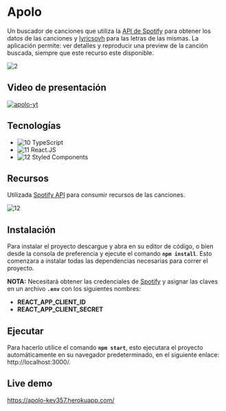 # Apolo
Un buscador de canciones que utiliza la [API de Spotify](https://developer.spotify.com/documentation/web-api/) para obtener los datos de las canciones y [lyricsovh](https://lyricsovh.docs.apiary.io/#) para las letras de las mismas. La aplicación permite: ver detalles y reproducir una preview de la canción buscada, siempre que este recurso este disponible.

![2](https://i.ibb.co/YTDp7cd/responsive-apolo.png)

## Video de presentación
[![apolo-yt](https://i.ibb.co/0CPfth7/apolo-yt.png)](https://drive.google.com/file/d/1nA2AtV3LSzcH7RouyZo5MpNO267axh4e/view?usp=sharing)


## Tecnologías

- ![10](https://i.ibb.co/hXmqN5t/typescript.png) TypeScript
- ![11](https://i.ibb.co/7Yb8sZf/react.png) React.JS
- ![12](https://i.ibb.co/fNzydrw/sc.png) Styled Components

## Recursos
Utilizada [Spotify API](https://developer.spotify.com/documentation/web-api/) para consumir recursos de las canciones.

![12](https://i.ibb.co/56Svtgx/spotify-api-overview.png)

## Instalación
Para instalar el proyecto descargue y abra en su editor de código, o bien desde la consola de preferencia y ejecute el comando **`npm install`**. Esto comenzara a instalar todas las dependencias necesarias para correr el proyecto.

**NOTA:** Necesitará obtener las credenciales de [Spotify](https://developer.spotify.com/documentation/web-api/) y asignar las claves en un archivo **`.env`** con los siguientes nombres:
- **REACT_APP_CLIENT_ID**
- **REACT_APP_CLIENT_SECRET**

## Ejecutar
Para hacerlo utilice el comando **`npm start`**, esto ejecutara el proyecto automáticamente en su navegador predeterminado, en el siguiente enlace: http://localhost:3000/.

## Live demo 
https://apolo-kev357.herokuapp.com/
